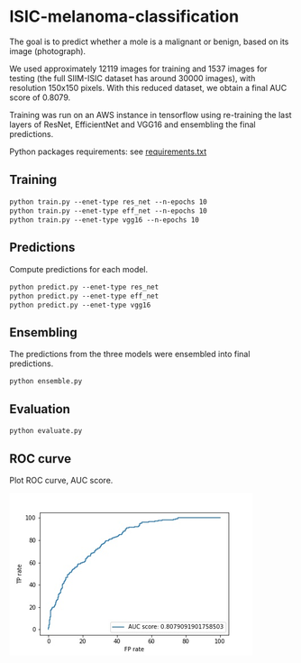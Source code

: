 # ISIC-melanoma-classification

The goal is to predict whether a mole is a malignant or benign, based on its image (photograph).

We used approximately 12119 images for training and 1537 images for testing (the full SIIM-ISIC dataset has around 30000 images),
with resolution 150x150 pixels.
With this reduced dataset, we obtain a final AUC score of 0.8079.

Training was run on an AWS instance in tensorflow using re-training the last layers of ResNet, EfficientNet and VGG16 and ensembling the final predictions.

Python packages requirements: see [requirements.txt](requirements.txt)

## Training

```
python train.py --enet-type res_net --n-epochs 10
python train.py --enet-type eff_net --n-epochs 10
python train.py --enet-type vgg16 --n-epochs 10
```

## Predictions
Compute predictions for each model. 

```
python predict.py --enet-type res_net 
python predict.py --enet-type eff_net
python predict.py --enet-type vgg16
```

## Ensembling
The predictions from the three models were ensembled into final predictions.

```
python ensemble.py
```

## Evaluation

```
python evaluate.py
```

## ROC curve
Plot ROC curve, AUC score.

![ROC curve of the final model](results/plots/roc_curve.jpg)
